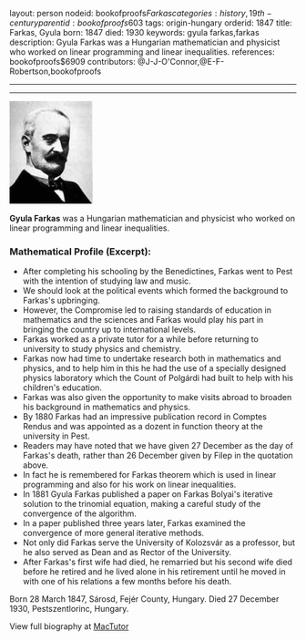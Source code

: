layout: person
nodeid: bookofproofs$Farkas
categories: history,19th-century
parentid: bookofproofs$603
tags: origin-hungary
orderid: 1847
title: Farkas, Gyula
born: 1847
died: 1930
keywords: gyula farkas,farkas
description: Gyula Farkas was a Hungarian mathematician and physicist who worked on linear programming and linear inequalities.
references: bookofproofs$6909
contributors: @J-J-O'Connor,@E-F-Robertson,bookofproofs

---



---

![Farkas.jpg](https://github.com/bookofproofs/bookofproofs.github.io/blob/main/_sources/_assets/images/portraits/Farkas.jpg?raw=true)

**Gyula Farkas** was a Hungarian mathematician and physicist who worked on linear programming and linear inequalities.

### Mathematical Profile (Excerpt):
* After completing his schooling by the Benedictines, Farkas went to Pest with the intention of studying law and music.
* We should look at the political events which formed the background to Farkas's upbringing.
* However, the Compromise led to raising standards of education in mathematics and the sciences and Farkas would play his part in bringing the country up to international levels.
* Farkas worked as a private tutor for a while before returning to university to study physics and chemistry.
* Farkas now had time to undertake research both in mathematics and physics, and to help him in this he had the use of a specially designed physics laboratory which the Count of Polgárdi had built to help with his children's education.
* Farkas was also given the opportunity to make visits abroad to broaden his background in mathematics and physics.
* By 1880 Farkas had an impressive publication record in Comptes Rendus and was appointed as a dozent in function theory at the university in Pest.
* Readers may have noted that we have given 27 December as the day of Farkas's death, rather than 26 December given by Filep in the quotation above.
* In fact he is remembered for Farkas theorem which is used in linear programming and also for his work on linear inequalities.
* In 1881 Gyula Farkas published a paper on Farkas Bolyai's iterative solution to the trinomial equation, making a careful study of the convergence of the algorithm.
* In a paper published three years later, Farkas examined the convergence of more general iterative methods.
* Not only did Farkas serve the University of Kolozsvár as a professor, but he also served as Dean and as Rector of the University.
* After Farkas's first wife had died, he remarried but his second wife died before he retired and he lived alone in his retirement until he moved in with one of his relations a few months before his death.

Born 28 March 1847, Sárosd, Fejér County, Hungary. Died 27 December 1930, Pestszentlorinc, Hungary.

View full biography at [MacTutor](https://mathshistory.st-andrews.ac.uk/Biographies/Farkas/)
